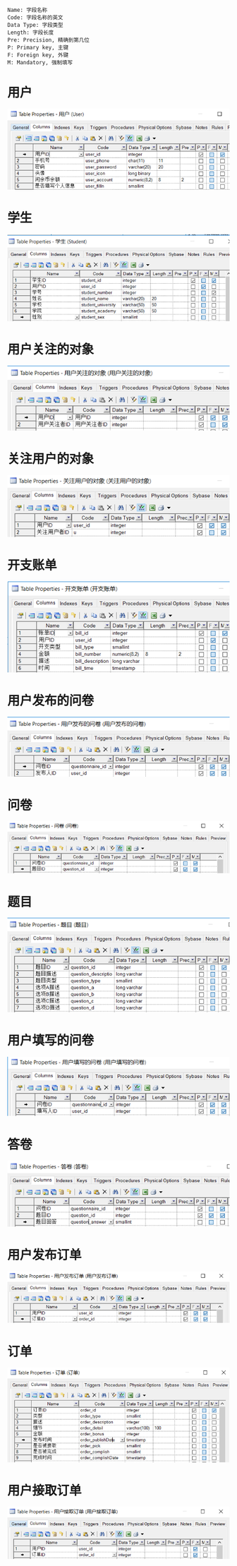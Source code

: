 ```
Name: 字段名称
Code: 字段名称的英文
Data Type: 字段类型
Length: 字段长度
Pre: Precision, 精确到第几位
P: Primary key, 主键
F: Foreign key, 外键
M: Mandatory, 强制填写
```





# 用户

![User](用户.png)







# 学生

![学生](学生.png)







# 用户关注的对象

![用户关注的对象](用户关注的对象.png)







# 关注用户的对象

![关注用户的对象](关注用户的对象.png)







# 开支账单

![开支账单](开支账单.png)







# 用户发布的问卷

![用户发布的问卷](用户发布的问卷.png)







# 问卷

![问卷](问卷.png)







# 题目

![题目](题目.png)







# 用户填写的问卷

![用户填写的问卷](用户填写的问卷.png)







# 答卷

![答卷](答卷.png)







# 用户发布订单

![用户发布订单](用户发布订单.png)







# 订单

![订单](订单.png)







# 用户接取订单

![用户接取订单](用户接取订单.png)
